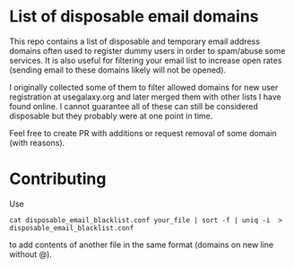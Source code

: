 List of disposable email domains
========================

This repo contains a list of disposable and temporary email address domains often used to register dummy users in order to spam/abuse some services. It is also useful for filtering your email list to increase open rates (sending email to these domains likely will not be opened).

I originally collected some of them to filter allowed domains for new user registration at usegalaxy.org and later merged them with other lists I have found online. I cannot guarantee all of these can still be considered disposable but they probably were at one point in time.

Feel free to create PR with additions or request removal of some domain (with reasons).

Contributing
============
Use 

`cat disposable_email_blacklist.conf your_file | sort -f | uniq -i  > disposable_email_blacklist.conf`

to add contents of another file in the same format (domains on new line without @).
